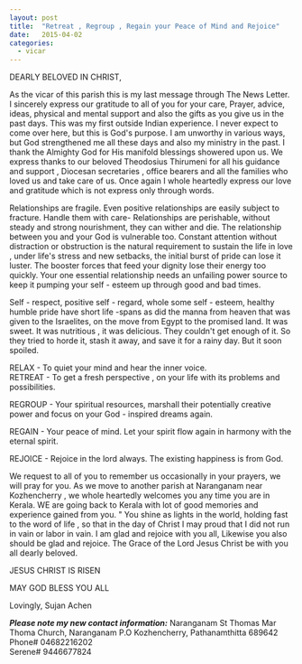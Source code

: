 ```yaml
---
layout: post
title:  "Retreat , Regroup , Regain your Peace of Mind and Rejoice"
date:   2015-04-02
categories: 
  - vicar
---
```

DEARLY BELOVED IN CHRIST,   

As the vicar of this parish this is my last message through The News Letter.  I sincerely express our gratitude to all of you for your care, Prayer, advice, ideas, physical and mental support and also the gifts as you give us in the past days. This was my first outside Indian experience. I never expect to come over here, but this is God's purpose. I am unworthy in various ways, but God strengthened me all these days and also my ministry in the past. I thank the Almighty God for His manifold  blessings showered upon us. We express thanks to our beloved Theodosius Thirumeni for all his guidance and support , Diocesan secretaries , office bearers  and all the families who loved us and take care of us. Once again I whole heartedly express our love and gratitude which is not express only through words.

Relationships are fragile. Even positive relationships are easily subject to fracture. Handle them with care- Relationships are perishable, without steady and strong nourishment, they can wither and die. The relationship between you and your God is vulnerable too. Constant attention without distraction or obstruction is the natural requirement to sustain the life in love , under life's stress and new setbacks, the initial burst of pride can lose it luster. The booster forces that feed your dignity lose their energy too quickly. Your one essential relationship needs an unfailing power source to keep it pumping your self - esteem up through good and bad times.

Self - respect, positive self - regard, whole some self - esteem, healthy humble pride have short life -spans as did the manna from heaven that was given to the Israelites, on the move from Egypt to the promised land. It was sweet. It was nutritious , it was delicious. They couldn't get enough of it. So they tried to horde it, stash it away, and save it for a rainy day. But it soon spoiled.

RELAX - To quiet your mind and hear the inner voice.  
RETREAT - To get a fresh perspective , on your life with its problems and possibilities.

REGROUP - Your spiritual resources, marshall their potentially creative power and focus on your God - inspired dreams again. 

REGAIN - Your peace of mind. Let your spirit flow again in harmony with the eternal spirit. 

REJOICE - Rejoice in the lord always. The existing happiness is from God.

We request to all of you to remember us occasionally in your prayers, we will pray for you. As we move to another parish at Naranganam near Kozhencherry , we whole heartedly welcomes you any time you are in Kerala. WE are going back to Kerala with lot of good memories and experience gained from you. " You shine as lights in the world, holding fast to the word of life , so that in the day of Christ I may proud that I did not run in vain or labor in vain. I am glad and rejoice with you all, Likewise you also should be glad and rejoice. The Grace of  the Lord Jesus Christ be with you all dearly beloved.  

JESUS CHRIST IS RISEN

MAY GOD BLESS YOU ALL

Lovingly,
Sujan Achen


**_Please note my new contact information:_**
Naranganam St Thomas Mar Thoma Church, Naranganam 
P.O Kozhencherry, Pathanamthitta  689642
Phone#  04682216202   
Serene# 9446677824 

